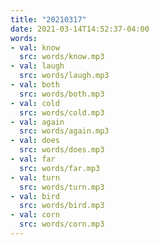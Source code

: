 ```yaml
---
title: "20210317"
date: 2021-03-14T14:52:37-04:00
words:
- val: know
  src: words/know.mp3
- val: laugh
  src: words/laugh.mp3
- val: both
  src: words/both.mp3
- val: cold
  src: words/cold.mp3
- val: again
  src: words/again.mp3
- val: does
  src: words/does.mp3
- val: far
  src: words/far.mp3
- val: turn
  src: words/turn.mp3
- val: bird
  src: words/bird.mp3
- val: corn
  src: words/corn.mp3
---
```


